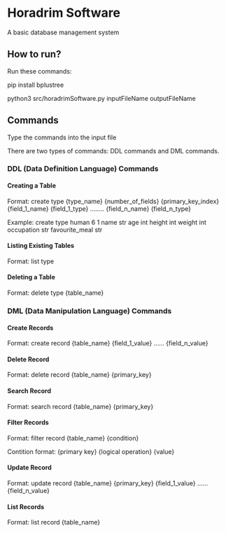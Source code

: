 # Horadrim Software
A basic database management system

## How to run?

Run these commands:

pip install bplustree

python3 src/horadrimSoftware.py inputFileName outputFileName

## Commands

Type the commands into the input file

There are two types of commands: DDL commands and DML commands.

### DDL (Data Definition Language) Commands

#### Creating a Table
 Format: create type {type_name} {number_of_fields} {primary_key_index} {field_1_name} {field_1_type} ........ {field_n_name} {field_n_type}
 
 Example: create type human 6 1 name str age int height int weight int occupation str favourite_meal str
#### Listing Existing Tables
 Format: list type
 
#### Deleting a Table
 Format: delete type {table_name}
 
 ### DML (Data Manipulation Language) Commands
 
 #### Create Records
 
 Format: create record {table_name} {field_1_value} ...... {field_n_value}
 
 #### Delete Record
 
 Format: delete record {table_name} {primary_key}
 
#### Search Record

Format: search record {table_name} {primary_key}
 
#### Filter Records

Format: filter record {table_name} {condition}

Contition format: {primary key} {logical operation} {value} 
 
#### Update Record

Format: update record {table_name} {primary_key} {field_1_value} ...... {field_n_value}

#### List Records

Format: list record {table_name}

